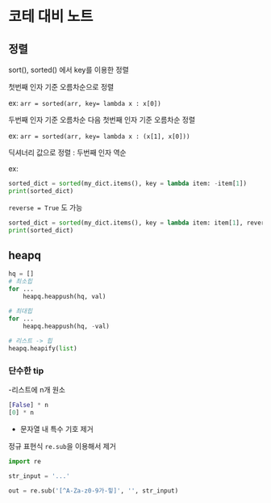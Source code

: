 # 코테 대비 노트 

## 정렬
sort(), sorted() 에서 key를 이용한 정렬

첫번째 인자 기준 오름차순으로 정렬

ex: `arr = sorted(arr, key= lambda x : x[0])`

두번째 인자 기준 오름차순 다음 첫번째 인자 기준 오름차순 정렬

ex: `arr = sorted(arr, key= lambda x : (x[1], x[0]))`

딕셔너리 값으로 정렬 : 두번째 인자 역순

ex:
```py
sorted_dict = sorted(my_dict.items(), key = lambda item: -item[1])
print(sorted_dict)
```

`reverse = True` 도 가능
    
```py
sorted_dict = sorted(my_dict.items(), key = lambda item: item[1], reverse=True)
print(sorted_dict)
```


## heapq

```py
hq = []
# 최소힙
for ...
    heapq.heappush(hq, val)

# 최대힙
for ...
    heapq.heappush(hq, -val)
    
# 리스트 -> 힙
heapq.heapify(list)
```

### 단수한 tip

-리스트에 n개 원소 
```py
[False] * n
[0] * n
```

- 문자열 내 특수 기호 제거

정규 표현식 `re.sub`을 이용해서 제거
```py
import re

str_input = '...'

out = re.sub('[^A-Za-z0-9가-힣]', '', str_input)

```
